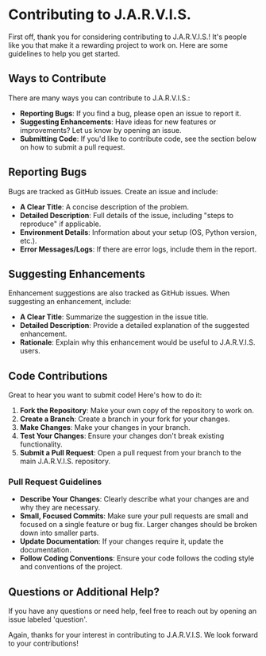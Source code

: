 # Contributing to J.A.R.V.I.S.

First off, thank you for considering contributing to J.A.R.V.I.S.! It's people like you that make it a rewarding project to work on. Here are some guidelines to help you get started.

## Ways to Contribute

There are many ways you can contribute to J.A.R.V.I.S.:

- **Reporting Bugs**: If you find a bug, please open an issue to report it.
- **Suggesting Enhancements**: Have ideas for new features or improvements? Let us know by opening an issue.
- **Submitting Code**: If you'd like to contribute code, see the section below on how to submit a pull request.

## Reporting Bugs

Bugs are tracked as GitHub issues. Create an issue and include:

- **A Clear Title**: A concise description of the problem.
- **Detailed Description**: Full details of the issue, including "steps to reproduce" if applicable.
- **Environment Details**: Information about your setup (OS, Python version, etc.).
- **Error Messages/Logs**: If there are error logs, include them in the report.

## Suggesting Enhancements

Enhancement suggestions are also tracked as GitHub issues. When suggesting an enhancement, include:

- **A Clear Title**: Summarize the suggestion in the issue title.
- **Detailed Description**: Provide a detailed explanation of the suggested enhancement.
- **Rationale**: Explain why this enhancement would be useful to J.A.R.V.I.S. users.

## Code Contributions

Great to hear you want to submit code! Here's how to do it:

1. **Fork the Repository**: Make your own copy of the repository to work on.
2. **Create a Branch**: Create a branch in your fork for your changes.
3. **Make Changes**: Make your changes in your branch.
4. **Test Your Changes**: Ensure your changes don't break existing functionality.
5. **Submit a Pull Request**: Open a pull request from your branch to the main J.A.R.V.I.S. repository.

### Pull Request Guidelines

- **Describe Your Changes**: Clearly describe what your changes are and why they are necessary.
- **Small, Focused Commits**: Make sure your pull requests are small and focused on a single feature or bug fix. Larger changes should be broken down into smaller parts.
- **Update Documentation**: If your changes require it, update the documentation.
- **Follow Coding Conventions**: Ensure your code follows the coding style and conventions of the project.

## Questions or Additional Help?

If you have any questions or need help, feel free to reach out by opening an issue labeled 'question'.

Again, thanks for your interest in contributing to J.A.R.V.I.S. We look forward to your contributions!
